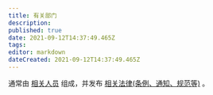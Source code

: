 ```yaml
---
title: 有关部门
description: 
published: true
date: 2021-09-12T14:37:49.465Z
tags: 
editor: markdown
dateCreated: 2021-09-12T14:37:49.465Z
---
```


通常由 [相关人员](/censorship/相关人员.md) 组成，并发布 [相关法律(条例、通知、规范等)](/censorship/相关法律.md) 。
